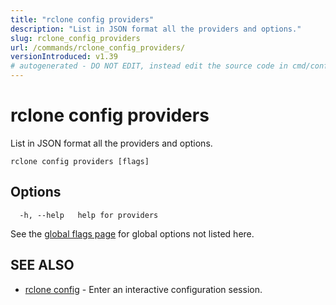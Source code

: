 ```yaml
---
title: "rclone config providers"
description: "List in JSON format all the providers and options."
slug: rclone_config_providers
url: /commands/rclone_config_providers/
versionIntroduced: v1.39
# autogenerated - DO NOT EDIT, instead edit the source code in cmd/config/providers/ and as part of making a release run "make commanddocs"
---
```

# rclone config providers

List in JSON format all the providers and options.

```
rclone config providers [flags]
```

## Options

```
  -h, --help   help for providers
```

See the [global flags page](/flags/) for global options not listed here.

## SEE ALSO

* [rclone config](/commands/rclone_config/)	 - Enter an interactive configuration session.

